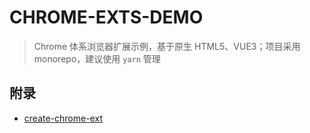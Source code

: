 # CHROME-EXTS-DEMO
> Chrome 体系浏览器扩展示例，基于原生 HTML5、VUE3；项目采用 monorepo，建议使用 `yarn` 管理

## 附录

* [create-chrome-ext](https://github.com/guocaoyi/create-chrome-ext)
